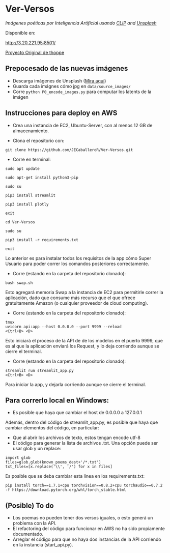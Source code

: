# Ver-Versos
_Imágenes poéticas por Inteligencia Artificial usando [CLIP](https://github.com/openai/CLIP) and [Unsplash](https://unsplash.com/)_

Disponible en:

http://3.20.221.95:8501/

[Proyecto Original de thoppe](https://github.com/thoppe/alph-the-sacred-river)

## Prepocesado de las nuevas imágenes

+ Descarga imágenes de Unsplash ([Mira aquí](https://github.com/unsplash/datasets))
+ Guarda cada imágnes cómo jpg en `data/source_images/`
+ Corre `python P0_encode_images.py` para computar los latents de la imágen

    
## Instrucciones para deploy en AWS


+ Crea una instancia de EC2, Ubuntu-Server, con al menos 12 GB de almacenamiento.

+ Clona el repositorio con:
```
git clone https://github.com/JECaballeroR/Ver-Versos.git
```
+ Corre en terminal:

```
sudo apt update 

sudo apt-get install python3-pip 

sudo su 

pip3 install streamlit

pip3 install plotly

exit 

cd Ver-Versos

sudo su 

pip3 install -r requirements.txt 

exit 

```
Lo anterior es para instalar todos los requisitos de la app cómo Super Usuario para poder correr los comandos posteriores correctamente.

+ Corre  (estando en la carpeta del repositorio clonado):
```
bash swap.sh
```
Esto agregará memoria Swap a la instancia de EC2 para permitirle correr la aplicación, dado que consume más recurso que el que ofrece gratuitamente Amazon (o cualquier proveedor de cloud computing).

+  Corre (estando en la carpeta del repositorio clonado):
```
tmux
uvicorn api:app --host 0.0.0.0 --port 9999 --reload
<Ctrl+B> <D>
```
Esto iniciará el proceso de la API de de los modelos en el puerto 9999, que es al que la aplicación enviará los Request, y lo deja corriendo aunque se cierre el terminal.

+  Corre (estando en la carpeta del repositorio clonado):
```
streamlit run streamlit_app.py
<Ctrl+B> <D>
```

Para iniciar la app, y dejarla corriendo aunque se cierre el terminal.

## Para correrlo local en Windows:

+ Es posible que haya que cambiar el host de 0.0.0.0 a 127.0.0.1

Además, dentro del código de streamlit_app.py, es posible que haya que cambiar elementos del código, en particular:

+ Que al abrir los archivos de texto, estos tengan encode utf-8 
+ El código para generar la lista de archivos .txt. Una opción puede ser usar glob y un replace:
```
import glob
files=glob.glob(known_poems_dest+'/*.txt')
txt_files=[x.replace('\\', '/') for x in files]
```

Es posible que se deba cambiar esta línea en los requirements.txt:

    pip install torch==1.7.1+cpu torchvision==0.8.2+cpu torchaudio==0.7.2 -f https://download.pytorch.org/whl/torch_stable.html
    

## (Posible) To do

+ Los poemas no pueden tener dos versos iguales, o esto generá un problema con la API.
+ El refactoring del código para funcionar en AWS no ha sido propiamente documentado.
+ Arreglar el código para que no haya dos instancias de la API corriendo en la instancia (start_api.py).



